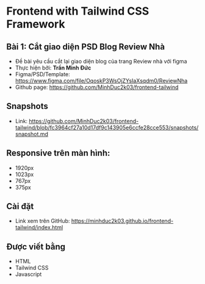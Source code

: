 # Frontend with Tailwind CSS Framework

## Bài 1: Cắt giao diện PSD Blog Review Nhà

- Đề bài yêu cầu cắt lại giao diện blog của trang Review nhà với figma
- Thực hiện bởi: **Trần Minh Đức**
- Figma/PSD/Template: https://www.figma.com/file/OqoskP3WsOjZYsIaXsqdm0/ReviewNha
- Github page: https://github.com/MinhDuc2k03/frontend-tailwind

## Snapshots
- Link: https://github.com/MinhDuc2k03/frontend-tailwind/blob/fc3964cf27a10d17df9c143905e6ccfe28cce553/snapshots/snapshot.md

## Responsive trên màn hình:
- 1920px
- 1023px
- 767px
- 375px

## Cài đặt
- Link xem trên GitHub: https://minhduc2k03.github.io/frontend-tailwind/index.html

## Được viết bằng

- HTML
- Tailwind CSS
- Javascript
